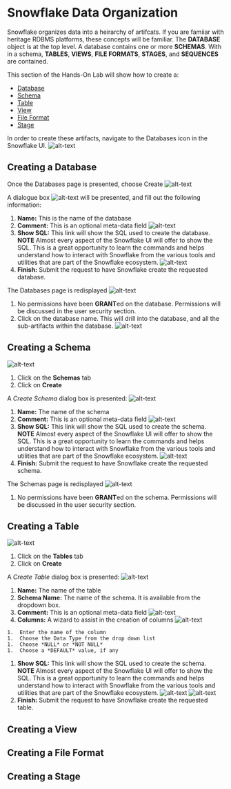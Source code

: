 # Snowflake Data Organization

Snowflake organizes data into a heirarchy of artifcats.  If you are famiiar with heritage RDBMS platforms, these concepts will be familiar.  The **DATABASE** object is at the top level.  A database contains one or more **SCHEMAS**. With in a schema, **TABLES**, **VIEWS**, **FILE FORMATS**, **STAGES**, and **SEQUENCES** are contained.  

This section of the Hands-On Lab will show how to create a:
  * [Database](#cdb)
  * [Schema](#cschema)
  * [Table](#ctab)
  * [View](#cview)
  * [File Format](#cformat)
  * [Stage](#cstage)

In order to create these artifacts, navigate to the Databases icon in the Snowflake UI.  ![alt-text](./images/Database-Tab.png)

## <a name="cdb"></a>Creating a Database 
Once the Databases page is presented, choose Create ![alt-text](./images/Create-Database.png)

A dialogue box ![alt-text](./images/Create-Database-Dialoge.png) will be presented, and fill out the following information:
  1.  **Name:**  This is the name of the database
  1.  **Comment:**  This is an optional meta-data field ![alt-text](./images/Create-Database-Dialoge-Filled.png)
  1.  **Show SQL:**  This link will show the SQL used to create the database.  **NOTE** Almost every aspect of the Snowflake UI will offer to show the SQL.  This is a great opportunity to learn the commands and helps understand how to interact with Snowflake from the various tools and utilities that are part of the Snowflake ecosystem. ![alt-text](./images/Create-Database-Dialoge-Filled-ShowSQL.png)
  1.  **Finish:**  Submit the request to have Snowflake create the requested database.  

The Databases page is redisplayed ![alt-text](./images/Database-Created.png)
  1.  No permissions have been **GRANT**ed on the database.  Permissions will be discussed in the user security section.
  1.  Click on the database name.  This will drill into the database, and all the sub-artifacts within the database. ![alt-text](./images/Databases-Drill-Down.png)

## <a name="cschema"></a>Creating a Schema
![alt-text](./images/Create-Schema-Steps.png)
  1.  Click on the **Schemas** tab
  2.  Click on **Create**

A *Create Schema* dialog box is presented: ![alt-text](./images/Create-Schema-Dialogue.png)
  1.  **Name:** The name of the schema
  1.  **Comment:**  This is an optional meta-data field ![alt-text](./images/Create-Schema-Dialogue-FIlled.png)
  1.  **Show SQL:**  This link will show the SQL used to create the schema.  **NOTE** Almost every aspect of the Snowflake UI will offer to show the SQL.  This is a great opportunity to learn the commands and helps understand how to interact with Snowflake from the various tools and utilities that are part of the Snowflake ecosystem. ![alt-text](./images/Create-Schema-Dialoge-Filled-ShowSQL.png)
  1.  **Finish:**  Submit the request to have Snowflake create the requested schema.

The Schemas page is redisplayed ![alt-text](./images/Schema-Created.png)
  1.  No permissions have been **GRANT**ed on the schema.  Permissions will be discussed in the user security section.

## <a name="ctab"></a>Creating a Table
![alt-text](./images/Create-Table.png)
  1.  Click on the **Tables** tab
  2.  Click on **Create**

A *Create Table* dialog box is presented: ![alt-text](./images/Create-Table-Dialogue.png)
  1.  **Name:** The name of the table
  1.  **Schema Name:** The name of the schema.  It is available from the dropdown box.
  1.  **Comment:**  This is an optional meta-data field ![alt-text](./images/Create-Table-Dialogue-Filled.png)
  1.  **Columns:**  A wizard to assist in the creation of columns ![alt-text](./images/Create-Table-Dialogue-Columns.png)

    1.  Enter the name of the column
    1.  Choose the Data Type from the drop down list
    1.  Choose *NULL* or *NOT NULL*
    1.  Choose a *DEFAULT* value, if any

  1.  **Show SQL:**  This link will show the SQL used to create the schema.  **NOTE** Almost every aspect of the Snowflake UI will offer to show the SQL.  This is a great opportunity to learn the commands and helps understand how to interact with Snowflake from the various tools and utilities that are part of the Snowflake ecosystem. ![alt-text](./images/Create-Schema-Dialoge-Filled-ShowSQL.png)
![alt-text](./images/Create-Schema-Dialogue-Filled.png)
  1.  **Finish:**  Submit the request to have Snowflake create the requested table.



## <a name="cview"></a>Creating a View
## <a name="cformat"></a>Creating a File Format
## <a name="cstage"></a>Creating a Stage

